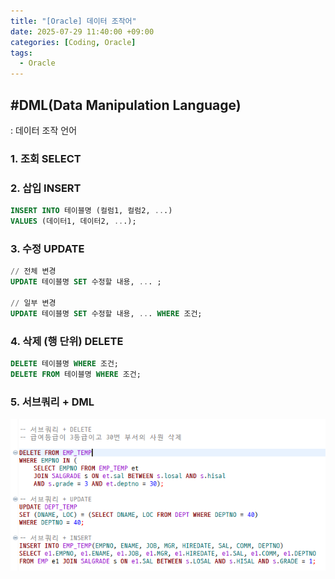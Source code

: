 ```yaml
---
title: "[Oracle] 데이터 조작어"
date: 2025-07-29 11:40:00 +09:00
categories: [Coding, Oracle]
tags:
  - Oracle
---
```


## #DML(Data Manipulation Language)

: 데이터 조작 언어

### 1. 조회 SELECT

### 2. 삽입 INSERT

```sql
INSERT INTO 테이블명 (컬럼1, 컬럼2, ...)
VALUES (데이터1, 데이터2, ...);
```

### 3. 수정 UPDATE

```sql
// 전체 변경
UPDATE 테이블명 SET 수정할 내용, ... ;

// 일부 변경
UPDATE 테이블명 SET 수정할 내용, ... WHERE 조건;
```

### 4. 삭제 (행 단위) DELETE

```sql
DELETE 테이블명 WHERE 조건;
DELETE FROM 테이블명 WHERE 조건;
```

### 5. 서브쿼리 + DML

<img src="../../../assets/img/Coding/Oracle/Untitled.png"/>